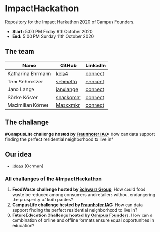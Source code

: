 # ImpactHackathon
Repository for the Impact Hackathon 2020 of Campus Founders.

* **Start:** 5:00 PM Friday 9th October 2020
* **End:** 5:00 PM Sunday 11th October 2020

## The team

|Name               |GitHub                                     |LinkedIn                                                             |
|-------------------|-------------------------------------------|---------------------------------------------------------------------|
|Katharina Ehrmann  |[kela4](https://github.com/kela4)          |[connect](https://www.linkedin.com/in/katharina-e-4696421a3/)           |
|Tom Schmelzer      |[schmelto](https://github.com/schmelto)    |[connect](https://www.linkedin.com/in/tomschmelzer/)                    |
|Jano Lange         |[janolange](https://github.com/janolange)  |[connect](https://www.linkedin.com/in/jano-lange-0312911b9/)            |
|Sönke Köster       |[snackomat](https://github.com/snackomat)  |[connect](https://www.linkedin.com/in/s%C3%B6nke-k%C3%B6ster-1019ba18a/)|
|Maximilian Körner  |[Maxxxmkr](https://github.com/Maxxxmkr)    |[connect](https://www.linkedin.com/in/maximilian-k%C3%B6rner-245a1b1b8/)|

## The challange

**#CampusLife challenge hosted by [Fraunhofer IAO](https://www.iao.fraunhofer.de):** How can data support finding the perfect residential neighborhood to live in?


## Our idea

* [Ideas](Ideas_Notes.md) (German)


### All challanges of the #ImpactHackathon

1. **FoodWaste challenge hosted by [Schwarz Group](https://www.linkedin.com/company/schwarzdienstleistungen/):** How could food waste be reduced among consumers and retailers without endangering the prosperity of both parties?
2. **CampusLife challenge hosted by [Fraunhofer IAO](https://www.iao.fraunhofer.de):** How can data support finding the perfect residential neighborhood to live in?
3. **FutureEducation Challenge hosted by [Campus Founders](https://campusfounders.de/):** How can a combination of online and offline formats ensure equal opportunities in education?
